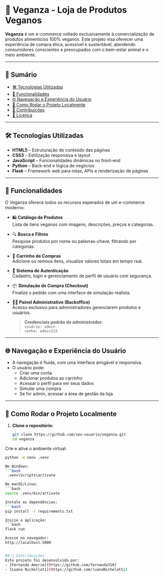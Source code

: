 # 🌱 Veganza - Loja de Produtos Veganos

**Veganza** é um e-commerce voltado exclusivamente à comercialização de produtos alimentícios 100% veganos. Este projeto visa oferecer uma experiência de compra ética, acessível e sustentável, atendendo consumidores conscientes e preocupados com o bem-estar animal e o meio ambiente.

---

## 📑 Sumário

- [🛠️ Tecnologias Utilizadas](#️-tecnologias-utilizadas)
- [🚀 Funcionalidades](#-funcionalidades)
- [🌐 Navegação e Experiência do Usuário](#-navegação-e-experiência-do-usuário)
- [🔧 Como Rodar o Projeto Localmente](#-como-rodar-o-projeto-localmente)
- [🤝 Contribuições](#-contribuições)
- [📄 Licença](#-licença)

---

## 🛠️ Tecnologias Utilizadas

- **HTML5** – Estruturação do conteúdo das páginas  
- **CSS3** – Estilização responsiva e layout  
- **JavaScript** – Funcionalidades dinâmicas no front-end  
- **Python** – Back-end e lógica de negócios  
- **Flask** – Framework web para rotas, APIs e renderização de páginas

---

## 🚀 Funcionalidades

O Veganza oferece todos os recursos esperados de um e-commerce moderno:

- 🛍️ **Catálogo de Produtos**  
  Lista de itens veganos com imagens, descrições, preços e categorias.

- 🔍 **Busca e Filtros**  
  Pesquise produtos por nome ou palavras-chave, filtrando por categorias.

- 🛒 **Carrinho de Compras**  
  Adicione ou remova itens, visualize valores totais em tempo real.

- 👤 **Sistema de Autenticação**  
  Cadastro, login e gerenciamento de perfil de usuário com segurança.

- 📦 **Simulação de Compra (Checkout)**  
  Finalize o pedido com uma interface de simulação realista.

- 🧑‍💼 **Painel Administrativo (Backoffice)**  
  Acesso exclusivo para administradores gerenciarem produtos e usuários.

  > **Credenciais padrão de administrador:**  
  > `usuário: admin`  
  > `senha: admin123`

---

## 🌐 Navegação e Experiência do Usuário

- A navegação é fluida, com uma interface amigável e responsiva.
- O usuário pode:
  - Criar uma conta
  - Adicionar produtos ao carrinho
  - Acessar o perfil para ver seus dados
  - Simular uma compra
  - Se for admin, acessar a área de gestão da loja

---

## 🔧 Como Rodar o Projeto Localmente

1. **Clone o repositório:**

   ```bash
   git clone https://github.com/seu-usuario/veganza.git
   cd veganza
Crie e ative o ambiente virtual:

   ```bash
   python -m venv .venv

No Windows:
   ```bash
    .venv\Scripts\activate

No macOS/Linux:
   ```bash
  source .venv/bin/activate

Instale as dependências:
   ```bash
  pip install -r requirements.txt

Inicie a aplicação:
   ```bash
   flask run

Acesse no navegador:
http://localhost:5000


## 🤝 Contribuições
Este projeto foi desenvolvido por:
- [Fernanda Amorim](https://github.com/fernanda310)
- [Luana Nichellati](https://github.com/luanaNichelatti)


